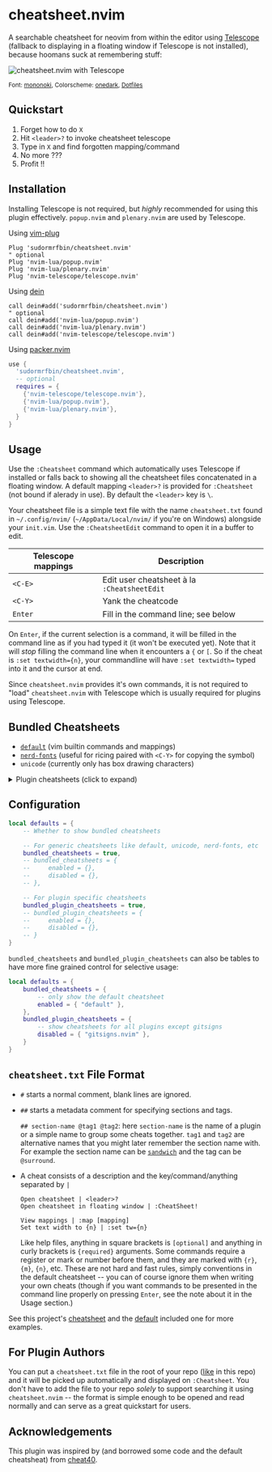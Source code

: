# cheatsheet.nvim

A searchable cheatsheet for neovim from within the editor using
[Telescope](https://github.com/nvim-telescope/telescope.nvim)
(fallback to displaying in a floating window if Telescope is not
installed), because hoomans suck at remembering stuff:

![cheatsheet.nvim with Telescope](https://user-images.githubusercontent.com/23398472/120632733-e6191f80-c486-11eb-90d6-e26bacf83c20.png)

<sup>Font: [mononoki](https://madmalik.github.io/mononoki/), Colorscheme: [onedark](https://github.com/joshdick/onedark.vim), [Dotfiles](https://github.com/sudormrfbin/dotfiles2)</sup>

## Quickstart

1. Forget how to do `X`
2. Hit `<leader>?` to invoke cheatsheet telescope
3. Type in `X` and find forgotten mapping/command
4. No more ???
5. Profit !!

## Installation

Installing Telescope is not required, but *highly* recommended for
using this plugin effectively. `popup.nvim` and `plenary.nvim`
are used by Telescope.

Using [vim-plug](https://github.com/junegunn/vim-plug)

```viml
Plug 'sudormrfbin/cheatsheet.nvim'
" optional
Plug 'nvim-lua/popup.nvim'
Plug 'nvim-lua/plenary.nvim'
Plug 'nvim-telescope/telescope.nvim'
```

Using [dein](https://github.com/Shougo/dein.vim)

```viml
call dein#add('sudormrfbin/cheatsheet.nvim')
" optional
call dein#add('nvim-lua/popup.nvim')
call dein#add('nvim-lua/plenary.nvim')
call dein#add('nvim-telescope/telescope.nvim')
```
Using [packer.nvim](https://github.com/wbthomason/packer.nvim)

```lua
use {
  'sudormrfbin/cheatsheet.nvim',
  -- optional
  requires = {
    {'nvim-telescope/telescope.nvim'},
    {'nvim-lua/popup.nvim'},
    {'nvim-lua/plenary.nvim'},
  }
}
```

## Usage

Use the `:Cheatsheet` command which automatically uses Telescope if installed
or falls back to showing all the cheatsheet files concatenated in a floating
window. A default mapping `<leader>?` is provided for `:Cheatsheet` 
(not bound if alerady in use). By default the `<leader>` key is `\`.

Your cheatsheet file is a simple text file with the name `cheatsheet.txt` found in
`~/.config/nvim/` (`~/AppData/Local/nvim/` if you're on Windows) alongside your
`init.vim`. Use the `:CheatsheetEdit` command to open it in a buffer to edit.

| Telescope mappings | Description                                 |
| ---                | ---                                         |
| `<C-E>`            | Edit user cheatsheet à la `:CheatsheetEdit` |
| `<C-Y>`            | Yank the cheatcode                          |
| `Enter`            | Fill in the command line; see below         |

On `Enter`, if the current selection is a command, it will be filled
in the command line as if you had typed it (it won't be executed yet).
Note that it will *stop* filling the command line when it encounters a `{`
or `[`. So if the cheat is `:set textwidth={n}`, your commandline will
have `:set textwidth=` typed into it and the cursor at end.

Since `cheatsheet.nvim` provides it's own commands,  it is not required to
"load" `cheatsheet.nvim` with Telescope which is usually required for plugins
using Telescope.

## Bundled Cheatsheets

- [`default`](./cheatsheets/cheatsheet-default.txt) (vim builtin commands and mappings)
- [`nerd-fonts`](https://www.nerdfonts.com/) (useful for ricing paired with `<C-Y>` for copying the symbol)
- `unicode` (currently only has box drawing characters)

<details>
  <summary>Plugin cheatsheets (click to expand)</summary>

Ideally plugin authors would supply their own `cheatsheet.txt`, but since that
is not possible for every plugin, they are collected in
[cheatsheets/plugins](./cheatsheets/plugins).

  - `auto-session`
  - `gitsigns.nvim`
  - `telescope.nvim`
  - `vim-easy-align`
  - `vim-sandwich`

</details>


## Configuration

```lua
local defaults = {
    -- Whether to show bundled cheatsheets

    -- For generic cheatsheets like default, unicode, nerd-fonts, etc
    bundled_cheatsheets = true,
    -- bundled_cheatsheets = {
    --     enabled = {},
    --     disabled = {},
    -- },

    -- For plugin specific cheatsheets
    bundled_plugin_cheatsheets = true,
    -- bundled_plugin_cheatsheets = {
    --     enabled = {},
    --     disabled = {},
    -- }
}
```

`bundled_cheatsheets` and `bundled_plugin_cheatsheets` can also be tables to
have more fine grained control for selective usage:

```lua
local defaults = {
    bundled_cheatsheets = {
        -- only show the default cheatsheet
        enabled = { "default" },
    },
    bundled_plugin_cheatsheets = {
        -- show cheatsheets for all plugins except gitsigns
        disabled = { "gitsigns.nvim" },
    }
}
```

## `cheatsheet.txt` File Format

- `#` starts a normal comment, blank lines are ignored.
- `##` starts a metadata comment for specifying sections and tags.

    `## section-name @tag1 @tag2`: here `section-name` is the name of a plugin
    or a simple name to group some cheats together. `tag1` and `tag2` are alternative
    names that you might later remember the section name with. For example the section
    name can be [`sandwich`](https://github.com/machakann/vim-sandwich) and the tag
    can be `@surround`.

- A cheat consists of a description and the key/command/anything separated by `|`

    ```
    Open cheatsheet | <leader>?
    Open cheatsheet in floating window | :CheatSheet!

    View mappings | :map [mapping]
    Set text width to {n} | :set tw={n}
    ```

    Like help files, anything in square brackets is `[optional]` and anything
    in curly brackets is `{required}` arguments. Some commands require a
    register or mark or number before them, and they are marked with `{r}`,
    `{m}`, `{n}`, etc. These are not hard and fast rules, simply conventions in
    the default cheatsheet -- you can of course ignore them when writing your
    own cheats (though if you want commands to be presented in the command line
    properly on pressing `Enter`, see the note about it in the Usage section.)

See this project's [cheatsheet](./cheatsheet.txt) and the
[default](./doc/cheatsheet-default.txt) included one for more examples.

## For Plugin Authors

You can put a `cheatsheet.txt` file in the root of your repo
([like](./cheatsheet.txt) in this repo) and it will be picked up automatically
and displayed on `:Cheatsheet`.  You don't have to add the file to your repo
*solely* to support searching it using `cheatsheet.nvim` -- the format is
simple enough to be opened and read normally and can serve as a great
quickstart for users.

## Acknowledgements

This plugin was inspired by (and borrowed some code and the default cheatsheat)
from [cheat40](https://github.com/lifepillar/vim-cheat40).
